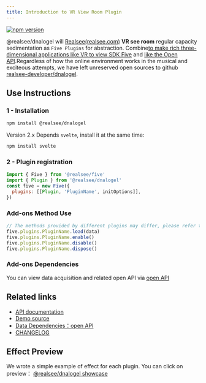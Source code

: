 ```yaml
---
title: Introduction to VR View Room Plugin
---
```


[![npm version](https://img.shields.io/npm/v/@realsee/dnalogel.svg?style=flat-square&logo=npm&label=npm%20install%20@realsee/dnalogel)](https://www.npmjs.com/package/@realsee/dnalogel)


@realsee/dnalogel will [Realsee(realsee.com)](https://realsee.com) **VR see room** regular capacity sedimentation as `Five Plugins` for abstraction. Combine[to make rich three-dimensional applications like VR to view SDK Five](https://open-platform.realsee.com/developer/docs/front/3d-space/get-started/rendering-engine/) and [like the Open API](https://open-platform.realsee.com/developer/open/api/#/).Regardless of how the online environment works in the musical and exciteous attempts, we have left unreserved open sources to github [realsee-developer/dnalogel](https://github.com/realsee-developer/dnalogel).


## Use Instructions

### 1 - Installation

```bash npm2yarn
npm install @realsee/dnalogel
```

Version 2.x Depends `svelte`, install it at the same time:
```bash npm2yarn
npm install svelte 
```


### 2 - Plugin registration

```js
import { Five } from '@realsee/five'
import { Plugin } from '@realsee/dnalogel'
const five = new Five({
  plugins: [[Plugin, 'PluginName', initOptions]],
})
```

### Add-ons Method Use

```js
// The methods provided by different plugins may differ, please refer to the plugin API documentation
five.plugins.PluginName.load(data)
five.plugins.PluginName.enable()
five.plugins.PluginName.disable()
five.plugins.PluginName.dispose()
```

### Add-ons Dependencies

You can view data acquisition and related open API via [open API](https://open-platform.realsee.com/developer/open/api#/)


<!--

## 使用示例

:::tip
此小节将以 `ModelRoomLabelPlugin` 为例，阐述如何使用含**如视数据依赖**的插件。开始前请确保您已经能成功渲染出一个 VR。
:::  

-->

## Related links

- [API documentation](https://unpkg.com/@realsee/dnalogel/docs/index.html)
- [Demo source](https://github.com/realsee-developer/dnalogel/tree/main/examples/src)
- [Data Dependencies：open API](https://open-platform.realsee.com/developer/open/api/)
- [CHANGELOG](https://github.com/realsee-developer/dnalogel/blob/main/plugins/CHANGELOG.md)

## Effect Preview

We wrote a simple example of effect for each plugin. You can click on preview： [@realsee/dnalogel showcase](https://realsee.js.org/dnalogel/)


